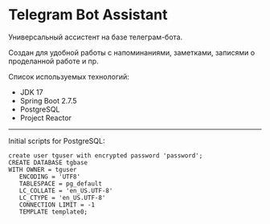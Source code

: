 # Telegram Bot Assistant

Универсальный ассистент на базе телеграм-бота.

Создан для удобной работы с напоминаниями, заметками, записями о проделанной работе и пр.

Список используемых технологий:
- JDK 17
- Spring Boot 2.7.5
- PostgreSQL
- Project Reactor
_____________________________________________________

Initial scripts for PostgreSQL:
```
create user tguser with encrypted password 'password';
CREATE DATABASE tgbase
WITH OWNER = tguser
   ENCODING = 'UTF8'
   TABLESPACE = pg_default
   LC_COLLATE = 'en_US.UTF-8'
   LC_CTYPE = 'en_US.UTF-8'
   CONNECTION LIMIT = -1
   TEMPLATE template0;
```
